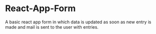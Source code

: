 # React-App-Form


A basic react app form in which data is updated as soon as new entry is made and mail is sent to the user with entries.

